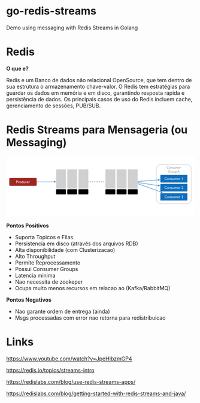 # go-redis-streams
Demo using messaging with Redis Streams in Golang


# Redis

**O que e?**

Redis e um Banco de dados não relacional OpenSource, que tem dentro de sua estrutura o armazenamento chave-valor.
O Redis tem estratégias para guardar os dados em memória e em disco, garantindo resposta rápida e persistência de dados. Os principais casos de uso do Redis incluem cache, gerenciamento de sessões, PUB/SUB.

# Redis Streams para Mensageria (ou Messaging)

![Design of flow](/media/flow.png)

**Pontos Positivos**

- Suporta Topicos e Filas 
- Persistencia em disco (através dos arquivos RDB)
- Alta disponibilidade (com Clusterizacao)
- Alto Throughput
- Permite Reprocessamento
- Possui Consumer Groups
- Latencia minima
- Nao necessita de zookeper
- Ocupa muito menos recursos em relacao ao (Kafka/RabbitMQ)

**Pontos Negativos**

- Nao garante ordem de entrega (ainda)
- Msgs processadas com error nao retorna para redistribuicao


# Links

https://www.youtube.com/watch?v=JpeHIbzmGP4

https://redis.io/topics/streams-intro

https://redislabs.com/blog/use-redis-streams-apps/

https://redislabs.com/blog/getting-started-with-redis-streams-and-java/

